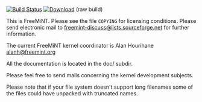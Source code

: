 [![Build Status](https://travis-ci.org/freemint/freemint.svg?branch=freemint-1_18)](https://travis-ci.org/freemint/freemint) [![Download](https://api.bintray.com/packages/freemint/freemint/snapshots-1.18-raw/images/download.svg)](https://bintray.com/freemint/freemint/snapshots-1.18-raw/_latestVersion) (raw build)

This is FreeMiNT.  Please see the file `COPYING` for licensing conditions.
Please send electronic mail to <freemint-discuss@lists.sourceforge.net> for
further information.

The current FreeMiNT kernel coordinator is Alan Hourihane
<alanh@freemint.org>

All the documentation is located in the doc/ subdir.

Please feel free to send mails concerning the kernel development subjects.

Please note that if your file system doesn't support long filenames
some of the files could have unpacked with truncated names.
